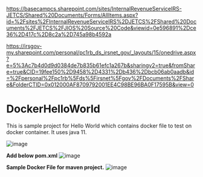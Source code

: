 https://basecampcs.sharepoint.com/sites/InternalRevenueServiceIRS-JETCS/Shared%20Documents/Forms/AllItems.aspx?id=%2Fsites%2FInternalRevenueServiceIRS%2DJETCS%2FShared%20Documents%2FJETCS%2FJIOS%20Source%20Code&viewid=0e596891%2Dce36%2D417c%2D8c2a%2D745a98b4592a

https://irsgov-my.sharepoint.com/personal/pc1rb_ds_irsnet_gov/_layouts/15/onedrive.aspx?e=5%3Ac7b4d0d9d0384de7b835b61efc1a267b&sharingv2=true&fromShare=true&CID=19fee150%2D9458%2D4331%2Db436%2Dbcb06ab0aadb&id=%2Fpersonal%2Fpc1rb%5Fds%5Firsnet%5Fgov%2FDocuments%2FShare&FolderCTID=0x012000AF8709792001EE4C98BE96BA0F17595B&view=0

# DockerHelloWorld


This is sample project for Hello World which contains docker file to test on docker container.
It uses java 11.


![image](https://github.com/chaitalishah/DockerHelloWorld/assets/13629726/22b82e57-2d32-4175-9e9e-3a03a6963357)


**Add below pom.xml**
![image](https://github.com/chaitalishah/DockerHelloWorld/assets/13629726/78df2cef-29be-409b-9064-865570fcea9b)


**Sample Docker File for maven project.**
![image](https://github.com/chaitalishah/DockerHelloWorld/assets/13629726/50d35bd9-e3da-4bb0-9d55-fd7c91f22262)

